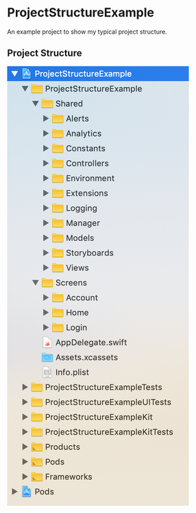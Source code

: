# ProjectStructureExample
An example project to show my typical project structure.

## Project Structure

![Xcode folder structure](./Images/project-structure-example.png)
